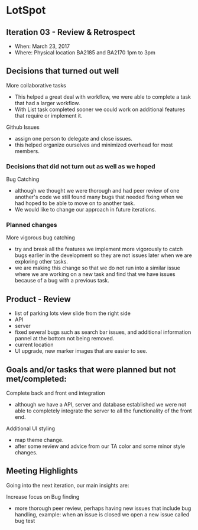 # LotSpot

## Iteration 03 - Review & Retrospect

 * When: March 23, 2017
 * Where: Physical location BA2185 and BA2170 1pm to 3pm

## Decisions that turned out well

More collaborative tasks
  - This helped a great deal with workflow, we were able to complete a task that had a larger workflow.
  - With List task completed sooner we could work on additional features that require or implement it.
  
Github Issues
 - assign one person to delegate and close issues.
 - this helped organize ourselves and minimized overhead for most members.

### Decisions that did not turn out as well as we hoped

Bug Catching
 - although we thought we were thorough and had peer review of one another's code we still found many bugs that needed fixing when we had hoped to be able to move on to another task.
 - We would like to change our approach in future iterations.


### Planned changes

More vigorous bug catching
 - try and break all the features we implement more vigorously to catch bugs earlier in the development so they are not issues later when we are exploring other tasks.
 - we are making this change so that we do not run into a similar issue where we are working on a new task and find that we have issues because of a bug with a previous task.


## Product - Review

 - list of parking lots view slide from the right side
 - API
 - server
 - fixed several bugs such as search bar issues, and additional information pannel at the bottom not being removed.
 - current location
 - UI upgrade, new marker images that are easier to see.

## Goals and/or tasks that were planned but not met/completed:

Complete back and front end integration
 - although we have a API, server and database established we were not able to completely integrate the server to all the functionality of the front end.
 
Additional UI styling
 - map theme change.
 - after some review and advice from our TA color and some minor style changes.

## Meeting Highlights

Going into the next iteration, our main insights are:

Increase focus on Bug finding
 - more thorough peer review, perhaps having new issues that include bug handling, example: when an issue is closed we open a new issue called bug test <feature>


